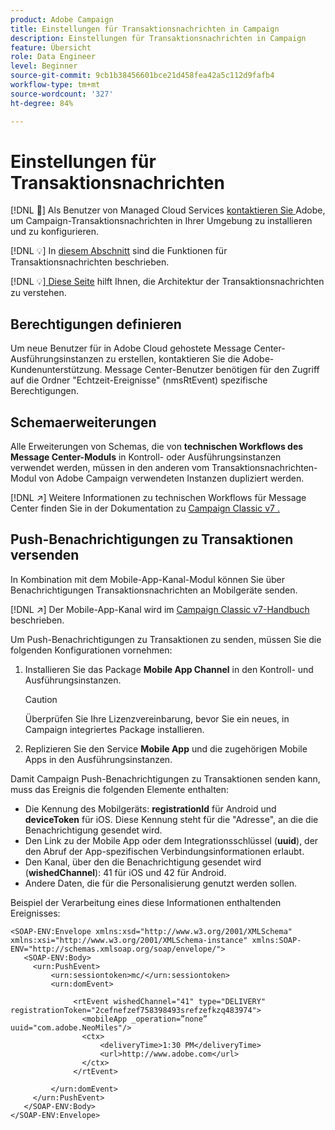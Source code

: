 ```yaml
---
product: Adobe Campaign
title: Einstellungen für Transaktionsnachrichten in Campaign
description: Einstellungen für Transaktionsnachrichten in Campaign
feature: Übersicht
role: Data Engineer
level: Beginner
source-git-commit: 9cb1b38456601bce21d458fea42a5c112d9fafb4
workflow-type: tm+mt
source-wordcount: '327'
ht-degree: 84%

---
```


# Einstellungen für Transaktionsnachrichten

[!DNL :speech_balloon:] Als Benutzer von Managed Cloud Services  [kontaktieren Sie ](../start/campaign-faq.md#support) Adobe, um Campaign-Transaktionsnachrichten in Ihrer Umgebung zu installieren und zu konfigurieren.

[!DNL :bulb:] In [diesem Abschnitt](../send/transactional.md) sind die Funktionen für Transaktionsnachrichten beschrieben.

[!DNL :bulb:][ Diese Seite](../dev/architecture.md) hilft Ihnen, die Architektur der Transaktionsnachrichten zu verstehen.

## Berechtigungen definieren

Um neue Benutzer für in Adobe Cloud gehostete Message Center-Ausführungsinstanzen zu erstellen, kontaktieren Sie die Adobe-Kundenunterstützung. Message Center-Benutzer benötigen für den Zugriff auf die Ordner &quot;Echtzeit-Ereignisse&quot; (nmsRtEvent) spezifische Berechtigungen.

## Schemaerweiterungen

Alle Erweiterungen von Schemas, die von **technischen Workflows des Message Center-Moduls** in Kontroll- oder Ausführungsinstanzen verwendet werden, müssen in den anderen vom Transaktionsnachrichten-Modul von Adobe Campaign verwendeten Instanzen dupliziert werden.

[!DNL :arrow_upper_right:] Weitere Informationen zu technischen Workflows für Message Center finden Sie in der Dokumentation zu  [Campaign Classic v7 .](https://experienceleague.adobe.com/docs/campaign-classic/using/transactional-messaging/configure-transactional-messaging/additional-configurations.html#technical-workflows)

## Push-Benachrichtigungen zu Transaktionen versenden

In Kombination mit dem Mobile-App-Kanal-Modul können Sie über Benachrichtigungen Transaktionsnachrichten an Mobilgeräte senden.

[!DNL :arrow_upper_right:] Der Mobile-App-Kanal wird im  [Campaign Classic v7-Handbuch](https://experienceleague.adobe.com/docs/campaign-classic/using/sending-messages/sending-push-notifications/about-mobile-app-channel.html?lang=de#sending-messages) beschrieben.

Um Push-Benachrichtigungen zu Transaktionen zu senden, müssen Sie die folgenden Konfigurationen vornehmen:

1. Installieren Sie das Package **Mobile App Channel** in den Kontroll- und Ausführungsinstanzen.

   >[!CAUTION]
   >
   >Überprüfen Sie Ihre Lizenzvereinbarung, bevor Sie ein neues, in Campaign integriertes Package installieren.

1. Replizieren Sie den Service **Mobile App** und die zugehörigen Mobile Apps in den Ausführungsinstanzen.

Damit Campaign Push-Benachrichtigungen zu Transaktionen senden kann, muss das Ereignis die folgenden Elemente enthalten:

* Die Kennung des Mobilgeräts: **registrationId** für Android und **deviceToken** für iOS. Diese Kennung steht für die &quot;Adresse&quot;, an die die Benachrichtigung gesendet wird.
* Den Link zu der Mobile App oder dem Integrationsschlüssel (**uuid**), der den Abruf der App-spezifischen Verbindungsinformationen erlaubt.
* Den Kanal, über den die Benachrichtigung gesendet wird (**wishedChannel**): 41 für iOS und 42 für Android.
* Andere Daten, die für die Personalisierung genutzt werden sollen.

Beispiel der Verarbeitung eines diese Informationen enthaltenden Ereignisses:

```
<SOAP-ENV:Envelope xmlns:xsd="http://www.w3.org/2001/XMLSchema" xmlns:xsi="http://www.w3.org/2001/XMLSchema-instance" xmlns:SOAP-ENV="http://schemas.xmlsoap.org/soap/envelope/">
   <SOAP-ENV:Body>
     <urn:PushEvent>
         <urn:sessiontoken>mc/</urn:sessiontoken>
         <urn:domEvent>

              <rtEvent wishedChannel="41" type="DELIVERY" registrationToken="2cefnefzef758398493srefzefkzq483974">
                <mobileApp _operation=”none” uuid="com.adobe.NeoMiles"/>
                <ctx>
                    <deliveryTime>1:30 PM</deliveryTime>
                    <url>http://www.adobe.com</url>
                </ctx>
              </rtEvent>

         </urn:domEvent>
     </urn:PushEvent>           
   </SOAP-ENV:Body>
</SOAP-ENV:Envelope>
```


